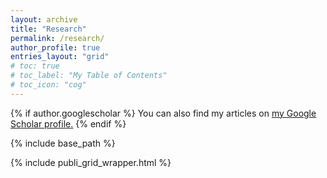 ```yaml
---
layout: archive
title: "Research"
permalink: /research/
author_profile: true
entries_layout: "grid"
# toc: true
# toc_label: "My Table of Contents"
# toc_icon: "cog"
---
```


<!-- {% include toc %} -->

{% if author.googlescholar %}
  You can also find my articles on <u><a href="{{author.googlescholar}}">my Google Scholar profile</a>.</u>
{% endif %}

{% include base_path %}

{% include publi_grid_wrapper.html %}
<!-- {% for post in site.publications reversed %}
  {% include archive-single-publi.html type="grid" %}
{% endfor %} -->

